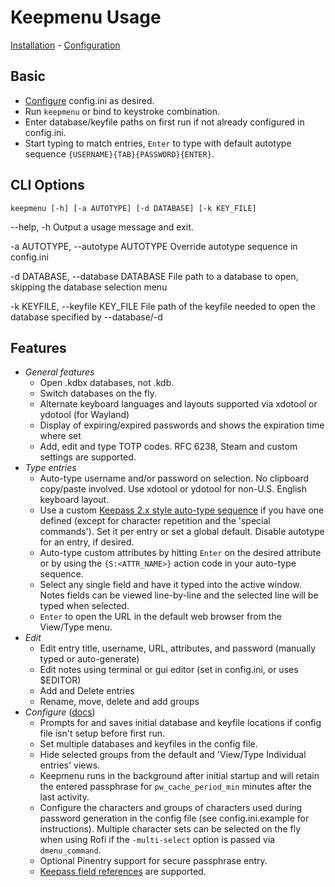 # Keepmenu Usage

[Installation](install.md) - [Configuration](configure.md)

## Basic

- [Configure](docs/configure.md) config.ini as desired.
- Run `keepmenu` or bind to keystroke combination.
- Enter database/keyfile paths on first run if not already configured in config.ini.
- Start typing to match entries, `Enter` to type with default autotype sequence
  `{USERNAME}{TAB}{PASSWORD}{ENTER}`.

## CLI Options

`keepmenu [-h] [-a AUTOTYPE] [-d DATABASE] [-k KEY_FILE]`

--help, -h Output a usage message and exit.

-a AUTOTYPE, --autotype AUTOTYPE Override autotype sequence in config.ini

-d DATABASE, --database DATABASE File path to a database to open, skipping the database selection menu

-k KEYFILE, --keyfile KEY_FILE File path of the keyfile needed to open the database specified by --database/-d

## Features

- *General features*
    - Open .kdbx databases, not .kdb.
    - Switch databases on the fly.
    - Alternate keyboard languages and layouts supported via xdotool or ydotool (for
      Wayland)
    - Display of expiring/expired passwords and shows the expiration time where set
    - Add, edit and type TOTP codes. RFC 6238, Steam and custom settings are supported.
- *Type entries*
    - Auto-type username and/or password on selection. No clipboard copy/paste
      involved. Use xdotool or ydotool for non-U.S. English keyboard layout.
    - Use a custom [Keepass 2.x style auto-type sequence][1] if you have one defined
      (except for character repetition and the 'special commands'). Set it per entry
      or set a global default. Disable autotype for an entry, if desired.
    - Auto-type custom attributes by hitting `Enter` on the desired attribute or
      by using the `{S:<ATTR_NAME>}` action code in your auto-type sequence.
    - Select any single field and have it typed into the active window. Notes fields
      can be viewed line-by-line and the selected line will be typed when
      selected.
    - `Enter` to open the URL in the default web browser from the View/Type menu.
- *Edit*
    - Edit entry title, username, URL, attributes, and password (manually typed or auto-generate)
    - Edit notes using terminal or gui editor (set in config.ini, or uses $EDITOR)
    - Add and Delete entries
    - Rename, move, delete and add groups
- *Configure* ([docs](configure.md))
    - Prompts for and saves initial database and keyfile locations if config file
      isn't setup before first run.
    - Set multiple databases and keyfiles in the config file.
    - Hide selected groups from the default and 'View/Type Individual entries' views.
    - Keepmenu runs in the background after initial startup and will retain the
      entered passphrase for `pw_cache_period_min` minutes after the last activity.
    - Configure the characters and groups of characters used during password
      generation in the config file (see config.ini.example for instructions).
      Multiple character sets can be selected on the fly when using Rofi if the
      `-multi-select` option is passed via `dmenu_command`.
    - Optional Pinentry support for secure passphrase entry.
    - [Keepass field references][2] are supported.

[1]: https://keepass.info/help/base/autotype.html#autoseq "Keepass 2.x codes"
[2]: https://keepass.info/help/base/fieldrefs.html "Keepass field references"
